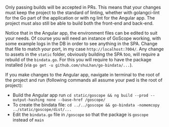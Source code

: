 Only passing builds will be accepted in PRs. 
This means that your changes must keep the project to the standard of linting, whether with golangci-lint for the Go part of the application or with ng lint for the Angular app.
The project must also still be able to build both the front-end and back-end.

Notice that in the Angular app, the environment files can be edited to suit your needs. Of course you will need an instance of GoScope working, with some example logs in the DB in order to see anything in the SPA.
Change that file to match your port, in my case `http://localhost:7004/`.
Any change to assets in the `static` folder, obviously building the SPA too, will require a rebuild of the `bindata.go`. 
For this you will require to have the package installed (via `go get -u github.com/shuLhan/go-bindata/...`).

If you make changes to the Angular app, navigate in terminal to the root of the project and run (following commands all assume your pwd is the root of project): 
- Build the Angular app run `cd static/goscope && ng build --prod --output-hashing none --base-href /goscope/`
- To create the bindata file: `cd ../../goscope && go-bindata -nomemcopy  ../static/goscope/dist/...`
- Edit the `bindata.go` file in `/goscope` so that the package is `goscope` instead of `main`
